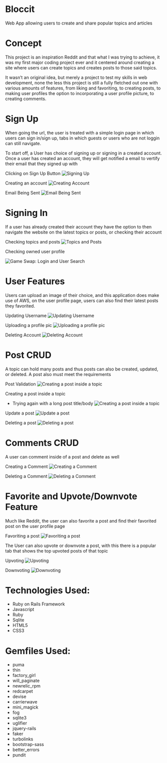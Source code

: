 # Bloccit 

Web App allowing users to create and share popular topics and articles

# Concept

This project is an inspiration Reddit and that what I was trying to achieve, it was my first major coding project ever and it centered around creating a site where users can create topics and creates posts to those said topics.

It wasn’t an original idea, but merely a project to test my skills in web development, none the less this project is still a fully fletched out one with various amounts of features, from liking and favoriting, to creating posts, to making user profiles the option to incorporating a user profile picture, to creating comments.

# Sign Up

When going the url, the user is treated with a simple login page in which users can sign in/sign up, tabs in which guests or users who are not loggin can still navigate.

To start off, a User has choice of signing up or signing in a created account.
Once a user has created an account, they will get notified a email to vertify their email that they signed up with

Clicking on Sign Up Button
![Signing Up](/gifs/signing-up.gif "Signing Up")

Creating an account
![Creating Account](/gifs/creating-account.gif "Creating an account")

Email Being Sent
![Email Being Sent](/gifs/email-sent.gif "Email Being Sent")

# Signing In

If a user has already created their account they have the option to then navigate the website on the latest topics or posts, or checking their account

Checking topics and posts
![Topics and Posts](/gifs/topics-and-posts.gif "Topics and Posts")

Checking owned user profile

![Game Swap: Login and User Search](/gifs/user-profile.gif "Login and User Searchh")

# User Features

Users can upload an image of their choice, and this application does make use of AWS, on the user profile page, users can also find their latest posts they favorited.

Updating Username
![Updating Username](/gifs/updating-username.gif "Updating Username")

Uploading a profile pic
![Uploading a profile pic](/gifs/uploading-image.gif "Uploading a profile pic")

Deleting Account
![Deleting Account](/gifs/delete-account.gif "Deleting Account")


# Post CRUD

A topic can hold many posts and thus posts can also be created, updated, or deleted. A post also must meet the requirements 

Post Validation
![Creating a post inside a topic](/gifs/Post-require.gif "Creating a post inside a topic")


Creating a post inside a topic
* Trying again with a long post title/body
![Creating a post inside a topic](/gifs/create-post.gif "Creating a post inside a topic")

Update a post
![Update a post](/gifs/edit-post.gif "Login and User Searchh")

Deleting a post
![Deleting a post](/gifs/delete-post.gif "Deleting a post")


# Comments CRUD

A user can comment inside of a post and delete as well

Creating a Comment
![Creating a Comment](/gifs/create-comment.gif "Creating a Comment")

Deleting a Comment
![Deleting a Comment](/gifs/delete-comment.gif "Deleting a Comment")

# Favorite and Upvote/Downvote Feature

Much like Reddit, the user can also favorite a post and find their favorited post on the user profile page

Favoriting a post
![Favoriting a post](/gifs/favorite-post.gif "Favoriting a post")

The User can also upvote or downvote a post, with this there is a popular tab that shows the top upvoted posts of that topic

Upvoting
![Upvoting](/gifs/Upvote.gif "Upvoting")

Downvoting
![Downvoting](/gifs/Downvote.gif "Downvoting")

# Technologies Used:

- Ruby on Rails Framework
- Javascript
- Ruby
- Sqlite
- HTML5
- CSS3


# Gemfiles Used:

- puma
- thin
- factory_girl
- will_paginate
- newrelic_rpm
- redcarpet
- devise
- carrierwave
- mini_magick
- fog
- sqlite3
- uglifier
- jquery-rails
- faker
- turbolinks
- bootstrap-sass
- better_errors
- pundit